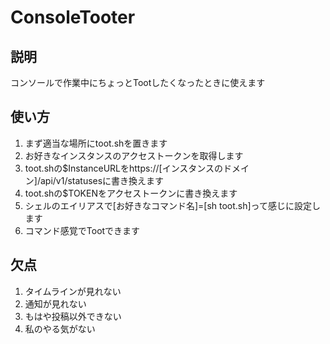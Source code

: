 # ConsoleTooter
## 説明
コンソールで作業中にちょっとTootしたくなったときに使えます
## 使い方
1. まず適当な場所にtoot.shを置きます
2. お好きなインスタンスのアクセストークンを取得します
3. toot.shの$InstanceURLをhttps://[インスタンスのドメイン]/api/v1/statusesに書き換えます
4. toot.shの$TOKENをアクセストークンに書き換えます
5. シェルのエイリアスで[お好きなコマンド名]=[sh toot.sh]って感じに設定します
6. コマンド感覚でTootできます
## 欠点
1. タイムラインが見れない
2. 通知が見れない
3. もはや投稿以外できない
4. 私のやる気がない
